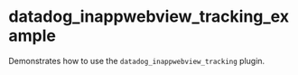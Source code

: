 # datadog_inappwebview_tracking_example

Demonstrates how to use the `datadog_inappwebview_tracking` plugin.
